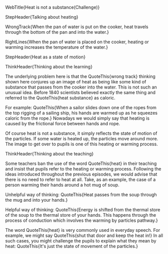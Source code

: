 WebTitle{Heat is not a substance(Challenge)}

StepHeader{Talking about heating}

WrongTrack{When the pan of water is put on the cooker, heat travels through the bottom of the pan and into the water.}

RightLines{When the pan of water is placed on the cooker, heating or warming increases the temperature of the water.}

StepHeader{Heat as a state of motion}

ThinkHeader{Thinking about the learning}

The underlying problem here is that the QuoteThis{wrong track} thinking shown here conjures up an image of heat as being like some kind of substance that passes from the cooker into the water. This is not such an unusual idea. Before 1840 scientists believed exactly the same thing and referred to the QuoteThis{heat substance} as caloric.

For example: QuoteThis{When a sailor slides down one of the ropes from the top rigging of a sailing ship, his hands are warmed up as he squeezes caloric from the rope.} Nowadays we would simply say that heating is caused by the frictional force between hands and rope.

Of course heat is not a substance, it simply reflects the state of motion of the particles. If some water is heated up, the particles move around more. The image to get over to pupils is one of this heating or warming process.

ThinkHeader{Thinking about the teaching}

Some teachers ban the use of the word QuoteThis{heat} in their teaching and insist that pupils refer to the heating or warming process. Following the ideas introduced throughout the previous episodes, we would advise that there is no need to refer to heat at all. Take, as an example, the case of a person warming their hands around a hot mug of soup.

Unhelpful way of thinking:
QuoteThis{Heat passes from the soup through the mug and into your hands.}

Helpful way of thinking:
QuoteThis{Energy is shifted from the thermal store of the soup to the thermal store of your hands. This happens through the process of conduction which involves the warming by particles pathway.}

The word QuoteThis{heat} is very commonly used in everyday speech. For example, we might say QuoteThis{shut that door and keep the heat in!} In all such cases, you might challenge the pupils to explain what they mean by heat: QuoteThis{It's just the state of movement of the particles.}

